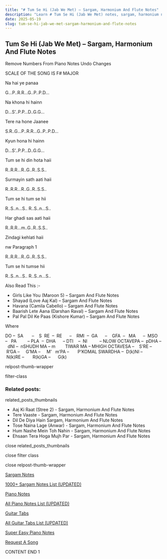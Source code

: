 ```yaml
---
title: "# Tum Se Hi (Jab We Met) – Sargam, Harmonium And Flute Notes"
description: "Learn # Tum Se Hi (Jab We Met) notes, sargam, harmonium notations and flute notes. Easy step-by-step tutorial for beginners."
date: 2025-05-19
slug: tum-se-hi-jab-we-met-sargam-harmonium-and-flute-notes
---
```


## Tum Se Hi (Jab We Met) – Sargam, Harmonium And Flute Notes

Remove Numbers From Piano Notes
Undo Changes

SCALE OF THE SONG IS F# MAJOR

Na hai ye panaa

G…P..R.R…G..P..P.D…

Na khona hi hainn

D…S’..P.P…D..G.G…

Tere na hone Jaanee

S.R..G…P..R.R…G..P..P.D…

Kyun hona hi hainn

D…S’..P.P…D..G.G…

Tum se hi din hota haii

R..R.R…R..G..R..S.S..

Surmayin sath aati haii

R..R.R…R..G..R..S.S..

Tum se hi tum se hii

R..S..n…S.. R..S..n…S..

Har ghadi sas aati haii

R..R.R…m..G..R..S.S..

Zindagi kehlati haii

nw Paragraph 1

R..R.R…R..G..R..S.S..

Tum se hi tumse hii

R..S..n…S.. R..S..n…S..



Also Read This :-



* Girls Like You (Maroon 5) – Sargam And Flute Notes
* Shayad (Love Aaj Kal) – Sargam And Flute Notes
* Havana (Camila Cabello) – Sargam And Flute Notes
* Baarish Lete Aana (Darshan Raval) – Sargam And Flute Notes
* Pal Pal Dil Ke Paas (Kishore Kumar) – Sargam And Flute Notes

Where



DO –  SA       –    S  RE  –  RE      –    RMI  –  GA      –    GFA  –   MA      –  MSO  –   PA         – PLA  –  DHA      – DTI    –  NI          – NLOW OCTAVEPA –  pDHA –  dNI –  nSHUDH MA – m        TIWAR MA – MHIGH OCTAVESA –    S’RE –     R’GA –     G’MA –     M’   m’PA –       P’KOMAL SWARDHA –  D(k)NI –       N(k)RE –       R(k)GA –      G(k)



relpost-thumb-wrapper

filter-class

### Related posts:

related_posts_thumbnails

* Aaj Ki Raat (Stree 2) - Sargam, Harmonium And Flute Notes
* Tere Vaaste - Sargam, Harmonium And Flute Notes
* Dil De Diya Hain Sargam, Harmonium And Flute Notes
* Tose Naina Lage (Anwar) - Sargam, Harmonium And Flute Notes
* Hum Nashe Mein Toh Nahin - Sargam, Harmonium And Flute Notes
* Ehsaan Tera Hoga Mujh Par - Sargam, Harmonium And Flute Notes

close related_posts_thumbnails

close filter class

close relpost-thumb-wrapper

[Sargam Notes](/sargam-notes.html)

[1000+ Sargam Notes List (UPDATED)](/all-songs-list-sargam-notes.html)

[Piano Notes](/piano-notes.html)

[All Piano Notes List (UPDATED)](/all-songs-list-piano-notes.html)

[Guitar Tabs](/guitar-tabs.html)

[All Guitar Tabs List (UPDATED)](/all-songs-list-guitar-tabs.html)

[Super Easy Piano Notes](https://studywall.in/)

[Request A Song](/request-a-song.html)

CONTENT END 1

